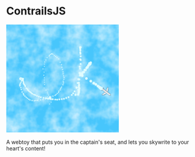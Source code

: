 # ContrailsJS
<img src="/img/thumbnail.png" width=300></img>

A webtoy that puts you in the captain's seat, and lets you skywrite to your heart's content!

